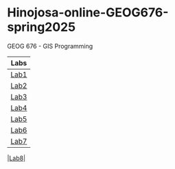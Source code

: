 # Hinojosa-online-GEOG676-spring2025
GEOG 676 - GIS Programming

|Labs    |
|:------:|
|[Lab1](Lab1/README.md)|
|[Lab2](Lab2/README.md)|
|[Lab3](Lab3/README.md)|
|[Lab4](Lab4/README.md)|
|[Lab5](Lab5/README.md)|
|[Lab6](Lab6/README.md)|
|[Lab7](Lab7/README.md)|


|[Lab8](Lab4/README.md)|
